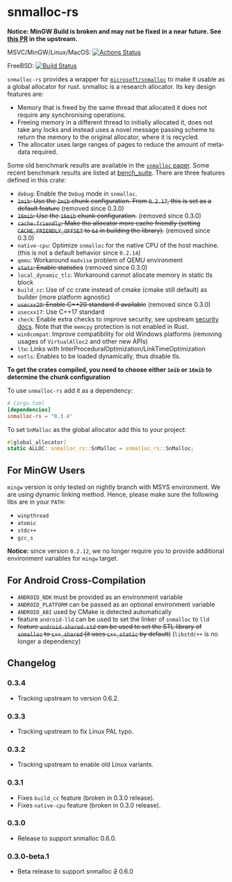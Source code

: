 # snmalloc-rs

**Notice: MinGW Build is broken and may not be fixed in a near future.
See [this PR](https://github.com/microsoft/snmalloc/pull/217) in the upstream.**

MSVC/MinGW/Linux/MacOS: [![Actions Status](https://github.com/schrodingerzhu/snmalloc-rs/workflows/Rust/badge.svg)](https://github.com/schrodingerzhu/snmalloc-rs/actions)

FreeBSD: [![Build Status](https://api.cirrus-ci.com/github/SchrodingerZhu/snmalloc-rs.svg)](https://cirrus-ci.com/github/SchrodingerZhu/snmalloc-rs)

`snmalloc-rs` provides a wrapper for [`microsoft/snmalloc`](https://github.com/microsoft/snmalloc) to make it usable as
a global allocator for rust. snmalloc is a research allocator. Its key design features are:

- Memory that is freed by the same thread that allocated it does not require any synchronising operations.
- Freeing memory in a different thread to initially allocated it, does not take any locks and instead uses a novel
  message passing scheme to return the memory to the original allocator, where it is recycled.
- The allocator uses large ranges of pages to reduce the amount of meta-data required.

Some old benchmark results are available in
the [`snmalloc` paper](https://github.com/microsoft/snmalloc/blob/master/snmalloc.pdf). Some recent benchmark results
are listed at
[bench_suite](https://github.com/SchrodingerZhu/bench_suite). There are three features defined in this crate:

- `debug`: Enable the `Debug` mode in `snmalloc`.
- ~~`1mib`: Use the `1mib` chunk configuration. From `0.2.17`, this is set as a default feature~~ (removed since 0.3.0)
- ~~`16mib`: Use the `16mib` chunk configuration.~~ (removed since 0.3.0)
- ~~`cache-friendly`: Make the allocator more cache friendly (setting `CACHE_FRIENDLY_OFFSET` to `64` in building the
  library).~~ (removed since 0.3.0)
- `native-cpu`: Optimize `snmalloc` for the native CPU of the host machine. (this is not a default behavior
  since `0.2.14`)
- `qemu`: Workaround `madvise` problem of QEMU environment
- ~~`stats`: Enable statistics~~ (removed since 0.3.0)
- `local_dynamic_tls`: Workaround cannot allocate memory in static tls block
- `build_cc`: Use of cc crate instead of cmake (cmake still default) as builder (more platform agnostic)
- ~~`usecxx20`: Enable C++20 standard if available~~ (removed since 0.3.0)
- `usecxx17`: Use C++17 standard
- `check`: Enable extra checks to improve security, see upstream [security docs](https://github.com/microsoft/snmalloc/tree/main/docs/security).
  Note that the `memcpy` protection is not enabled in Rust.
- `win8compat`: Improve compatibility for old Windows platforms (removing usages of `VirtualAlloc2` and other new APIs)
- `lto`: Links with InterProceduralOptimization/LinkTimeOptimization
- `notls`: Enables to be loaded dynamically, thus disable tls.

**To get the crates compiled, you need to choose either `1mib` or `16mib` to determine the chunk configuration**

To use `snmalloc-rs` add it as a dependency:

```toml
# Cargo.toml
[dependencies]
snmalloc-rs = "0.3.4"
```

To set `SnMalloc` as the global allocator add this to your project:

```rust
#[global_allocator]
static ALLOC: snmalloc_rs::SnMalloc = snmalloc_rs::SnMalloc;
```

## For MinGW Users

`mingw` version is only tested on nightly branch with MSYS environment. We are using dynamic linking method. Hence,
please make sure the following libs are in your `PATH`:

- `winpthread`
- `atomic`
- `stdc++`
- `gcc_s`

**Notice:** since version `0.2.12`, we no longer require you to provide additional environment variables for `mingw`
target.

## For Android Cross-Compilation

- `ANDROID_NDK` must be provided as an environment variable
- `ANDROID_PLATFORM` can be passed as an optional environment variable
- `ANDROID_ABI` used by CMake is detected automatically
- feature `android-lld` can be used to set the linker of `snmalloc` to `lld`
- ~~feature `android-shared-std` can be used to set the STL library of `snmalloc` to `c++_shared` (it uses `c++_static` by
  default)~~ (`libstdc++` is no longer a dependency)

## Changelog

### 0.3.4
- Tracking upstream to version 0.6.2.

### 0.3.3
- Tracking upstream to fix Linux PAL typo.

### 0.3.2

- Tracking upstream to enable old Linux variants.

### 0.3.1 

- Fixes `build_cc` feature (broken in 0.3.0 release).
- Fixes `native-cpu` feature (broken in 0.3.0 release).

### 0.3.0

- Release to support snmalloc 0.6.0.

### 0.3.0-beta.1

- Beta release to support snmalloc ~~2~~ 0.6.0
